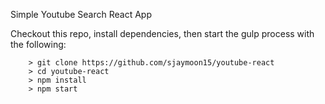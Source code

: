 Simple Youtube Search React App 

Checkout this repo, install dependencies, then start the gulp process with the following:

```
	> git clone https://github.com/sjaymoon15/youtube-react
	> cd youtube-react
	> npm install
	> npm start
```


